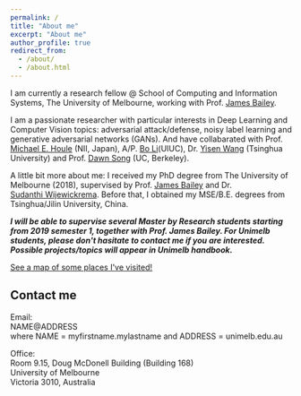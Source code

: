 ```yaml
---
permalink: /
title: "About me"
excerpt: "About me"
author_profile: true
redirect_from: 
  - /about/
  - /about.html
---
```

I am currently a research fellow @ School of Computing and Information Systems, The University of Melbourne, working with Prof. [James Bailey](http://people.eng.unimelb.edu.au/baileyj/).

I am a passionate researcher with particular interests in Deep Learning and Computer Vision topics: adversarial attack/defense, noisy label learning and generative adversarial networks (GANs). And have collabarated with Prof. [Michael E. Houle](http://research.nii.ac.jp/~meh/) (NII, Japan), A/P. [Bo Li](http://www.crystal-boli.com/)(UIUC), Dr. [Yisen Wang](https://www.cc.gatech.edu/~ywang3430/) (Tsinghua University) and Prof. [Dawn Song](https://people.eecs.berkeley.edu/~dawnsong/) (UC, Berkeley).

A little bit more about me: I received my PhD degree from The University of Melbourne (2018), supervised by Prof. [James Bailey](http://people.eng.unimelb.edu.au/baileyj/) and Dr. [Sudanthi Wijewickrema](https://scholar.google.com/citations?user=MjgOHPYAAAAJ&hl=en). Before that, I obtained my MSE/B.E. degrees from Tsinghua/Jilin University, China.

**_I will be able to supervise several Master by Research students starting from 2019 semester 1, together with Prof. James Bailey. For Unimelb students, please don't hasitate to contact me if you are interested. Possible projects/topics will appear in Unimelb handbook._**

<p style="text-decoration:underline;"><a href="/talkmap.html">See a map of some places I've visited!</a></p>

Contact me
------
Email:<br/>
 NAME@ADDRESS<br/>
 where NAME = myfirstname.mylastname and ADDRESS = unimelb.edu.au<br/>

Office:<br/>
Room 9.15, Doug McDonell Building (Building 168)<br/>
University of Melbourne<br/>
Victoria 3010, Australia<br/>
